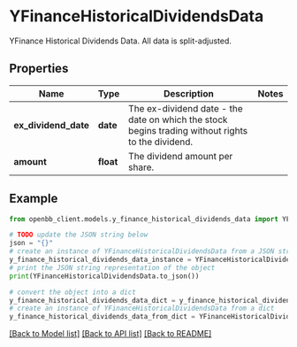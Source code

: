 # YFinanceHistoricalDividendsData

YFinance Historical Dividends Data. All data is split-adjusted.

## Properties

Name | Type | Description | Notes
------------ | ------------- | ------------- | -------------
**ex_dividend_date** | **date** | The ex-dividend date - the date on which the stock begins trading without rights to the dividend. | 
**amount** | **float** | The dividend amount per share. | 

## Example

```python
from openbb_client.models.y_finance_historical_dividends_data import YFinanceHistoricalDividendsData

# TODO update the JSON string below
json = "{}"
# create an instance of YFinanceHistoricalDividendsData from a JSON string
y_finance_historical_dividends_data_instance = YFinanceHistoricalDividendsData.from_json(json)
# print the JSON string representation of the object
print(YFinanceHistoricalDividendsData.to_json())

# convert the object into a dict
y_finance_historical_dividends_data_dict = y_finance_historical_dividends_data_instance.to_dict()
# create an instance of YFinanceHistoricalDividendsData from a dict
y_finance_historical_dividends_data_from_dict = YFinanceHistoricalDividendsData.from_dict(y_finance_historical_dividends_data_dict)
```
[[Back to Model list]](../README.md#documentation-for-models) [[Back to API list]](../README.md#documentation-for-api-endpoints) [[Back to README]](../README.md)


